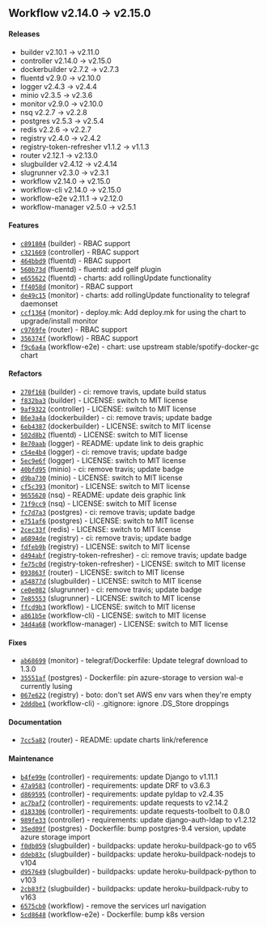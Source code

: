 ## Workflow v2.14.0 -> v2.15.0

#### Releases

- builder v2.10.1 -> v2.11.0
- controller v2.14.0 -> v2.15.0
- dockerbuilder v2.7.2 -> v2.7.3
- fluentd v2.9.0 -> v2.10.0
- logger v2.4.3 -> v2.4.4
- minio v2.3.5 -> v2.3.6
- monitor v2.9.0 -> v2.10.0
- nsq v2.2.7 -> v2.2.8
- postgres v2.5.3 -> v2.5.4
- redis v2.2.6 -> v2.2.7
- registry v2.4.0 -> v2.4.2
- registry-token-refresher v1.1.2 -> v1.1.3
- router v2.12.1 -> v2.13.0
- slugbuilder v2.4.12 -> v2.4.14
- slugrunner v2.3.0 -> v2.3.1
- workflow v2.14.0 -> v2.15.0
- workflow-cli v2.14.0 -> v2.15.0
- workflow-e2e v2.11.1 -> v2.12.0
- workflow-manager v2.5.0 -> v2.5.1

#### Features

- [`c891804`](https://github.com/deisthree/builder/commit/c891804e65e48dbf6180439e9bda4672db3a8798) (builder) - RBAC support
- [`c321669`](https://github.com/deisthree/controller/commit/c321669acb4130d6350fcf5c8c68fc74c2af89f8) (controller) - RBAC support
- [`464bbd9`](https://github.com/deisthree/fluentd/commit/464bbd967ad8cc5283a72c72bc65ac0de8609d1a) (fluentd) - RBAC support
- [`560b73d`](https://github.com/deisthree/fluentd/commit/560b73db575d2392856d7246bc3ab45f1554f882) (fluentd) - fluentd: add gelf plugin
- [`e655622`](https://github.com/deisthree/fluentd/commit/e65562268ab7f15d656855fce24ccf5e60d5b629) (fluentd) - charts: add rollingUpdate functionality
- [`ff4058d`](https://github.com/deisthree/monitor/commit/ff4058def1e49451602694bf9aa916f115b0251e) (monitor) - RBAC support
- [`de49c15`](https://github.com/deisthree/monitor/commit/de49c151883b7edfa0f19601450acdb2bd03a6fc) (monitor) - charts: add rollingUpdate functionality to telegraf daemonset
- [`ccf1364`](https://github.com/deisthree/monitor/commit/ccf13640fb01581b5a4eb6f1a79f8742dd956a2c) (monitor) - deploy.mk: Add deploy.mk for using the chart to upgrade/install monitor
- [`c9769fe`](https://github.com/deisthree/router/commit/c9769fea98baefaccba9e65d7b7913de3bc3325f) (router) - RBAC support
- [`356374f`](https://github.com/deisthree/workflow/commit/356374f616954d51e6775946dce1ae7c0dfcdcfa) (workflow) - RBAC support
- [`f9c6a4a`](https://github.com/deisthree/workflow-e2e/commit/f9c6a4aa43d990f59e68a0cd40de4f46864584d2) (workflow-e2e) - chart: use upstream stable/spotify-docker-gc chart

#### Refactors

- [`270f168`](https://github.com/deisthree/builder/commit/270f168af6e61630cc5ed16c38e009d7621a16a0) (builder) - ci: remove travis, update build status
- [`f832ba3`](https://github.com/deisthree/builder/commit/f832ba3504872c999ab7eb8dbcab2ddd51118367) (builder) - LICENSE: switch to MIT license
- [`9af9322`](https://github.com/deisthree/controller/commit/9af9322d8decaf96871b9f644f75a7732e192928) (controller) - LICENSE: switch to MIT license
- [`86e3a4a`](https://github.com/deisthree/dockerbuilder/commit/86e3a4a55b9bb153e05d3a5f8da6e9316a06ad7b) (dockerbuilder) - ci: remove travis; update badge
- [`6eb4387`](https://github.com/deisthree/dockerbuilder/commit/6eb438723d4fcec51a0d46513d1b06fd4dd68f31) (dockerbuilder) - LICENSE: switch to MIT license
- [`502d8b2`](https://github.com/deisthree/fluentd/commit/502d8b2d861caba30bc9b0c485511bea877244a3) (fluentd) - LICENSE: switch to MIT license
- [`8e70aab`](https://github.com/deisthree/logger/commit/8e70aab293987666a6ecf474e14a04af3c805abf) (logger) - README: update link to deis graphic
- [`c54e4b4`](https://github.com/deisthree/logger/commit/c54e4b4c536654662c210844721a82a8e6eb0adf) (logger) - ci: remove travis; update badge
- [`5ec9e6f`](https://github.com/deisthree/logger/commit/5ec9e6fee9b81722be9698559c658583993e67b1) (logger) - LICENSE: switch to MIT license
- [`40bfd95`](https://github.com/deisthree/minio/commit/40bfd95cf145cabf5185634f12c2dd6b550563be) (minio) - ci: remove travis; update badge
- [`d9ba730`](https://github.com/deisthree/minio/commit/d9ba730d8c3c6685486f00141ded098f47e1f625) (minio) - LICENSE: switch to MIT license
- [`cf5c393`](https://github.com/deisthree/monitor/commit/cf5c393fb2613c3826f90451480c6cc734a81c99) (monitor) - LICENSE: switch to MIT license
- [`9655620`](https://github.com/deisthree/nsq/commit/9655620a3f4a13af0d4bfdd186424d8411f305c0) (nsq) - README: update deis graphic link
- [`71f9cc9`](https://github.com/deisthree/nsq/commit/71f9cc9b63113282e12d8233324b915fa46c23a2) (nsq) - LICENSE: switch to MIT license
- [`fc7d7a3`](https://github.com/deisthree/postgres/commit/fc7d7a36dccb674388ed95744a3ee11cb67fb1a6) (postgres) - ci: remove travis; update badge
- [`e751af6`](https://github.com/deisthree/postgres/commit/e751af66cc18774c01b0795f3617f887e6a18bf9) (postgres) - LICENSE: switch to MIT license
- [`2cec33f`](https://github.com/deisthree/redis/commit/2cec33f3620f92f8c6a4ccfac74b127bd9baa6e6) (redis) - LICENSE: switch to MIT license
- [`a6894de`](https://github.com/deisthree/registry/commit/a6894de87578d010e14a3507eb95dfb6d2cc3180) (registry) - ci: remove travis; update badge
- [`fdfeb9b`](https://github.com/deisthree/registry/commit/fdfeb9b406ae288a69ba092f67c6266e68d1ed75) (registry) - LICENSE: switch to MIT license
- [`d494abf`](https://github.com/deisthree/registry-token-refresher/commit/d494abfeb3a6e6b5a0e452732d626d802708f0cb) (registry-token-refresher) - ci: remove travis; update badge
- [`fe75c0d`](https://github.com/deisthree/registry-token-refresher/commit/fe75c0d31ef22f301c7b52eae1d6ed05e283d90f) (registry-token-refresher) - LICENSE: switch to MIT license
- [`093863f`](https://github.com/deisthree/router/commit/093863f2e0489be93e2d59032592fe0728f2e0b9) (router) - LICENSE: switch to MIT license
- [`a54877d`](https://github.com/deisthree/slugbuilder/commit/a54877d0086dac9128308a9986d950f350ab69c1) (slugbuilder) - LICENSE: switch to MIT license
- [`ce0e082`](https://github.com/deisthree/slugrunner/commit/ce0e082a17831285d1fbaf6cd08875a948a64697) (slugrunner) - ci: remove travis; update badge
- [`7e85553`](https://github.com/deisthree/slugrunner/commit/7e85553cf3a197fc62b706df4262404cf92b37b3) (slugrunner) - LICENSE: switch to MIT license
- [`ffcd9b3`](https://github.com/deisthree/workflow/commit/ffcd9b3fdca423cc79fb5d8980ea549421439c37) (workflow) - LICENSE: switch to MIT license
- [`a861b5e`](https://github.com/deisthree/workflow-cli/commit/a861b5ed7ad6f9b9cdde170481da6287a54662d7) (workflow-cli) - LICENSE: switch to MIT license
- [`34d4a68`](https://github.com/deisthree/workflow-manager/commit/34d4a6835c40cc4b44873b270fab96500a6d6760) (workflow-manager) - LICENSE: switch to MIT license

#### Fixes

- [`ab68699`](https://github.com/deisthree/monitor/commit/ab6869973aacbdf069d976442ec6ca9fdf255dd4) (monitor) - telegraf/Dockerfile: Update telegraf download to 1.3.0
- [`35551af`](https://github.com/deisthree/postgres/commit/35551af3a58cde4f73f024b4634d10aa2a5adaac) (postgres) - Dockerfile: pin azure-storage to version wal-e currently lusing
- [`067e622`](https://github.com/deisthree/registry/commit/067e622dc339af38c3c11a7a412d13ac947677c7) (registry) - boto: don't set AWS env vars when they're empty
- [`2dddbe1`](https://github.com/deisthree/workflow-cli/commit/2dddbe180e268f6e435c791d2cc198a88274aaf0) (workflow-cli) - .gitignore: ignore .DS_Store droppings

#### Documentation

- [`7cc5a82`](https://github.com/deisthree/router/commit/7cc5a826c7cb8e5ae7b5de52656f433ef08d8f0c) (router) - README: update charts link/reference

#### Maintenance

- [`b4fe99e`](https://github.com/deisthree/controller/commit/b4fe99ec744951967c5dd1a096ff7609674eda37) (controller) - requirements: update Django to v1.11.1
- [`47a9583`](https://github.com/deisthree/controller/commit/47a95836613cb9489d406db1dcc1a4762d108e4b) (controller) - requirements: update DRF to v3.6.3
- [`d869595`](https://github.com/deisthree/controller/commit/d869595d1c740dbdc8a7fd4c55bf57ac037096a3) (controller) - requirements: update pyldap to v2.4.35
- [`ac7baf2`](https://github.com/deisthree/controller/commit/ac7baf238ade7ac5bf9836f600ac8246a5fcd997) (controller) - requirements: update requests to v2.14.2
- [`d183306`](https://github.com/deisthree/controller/commit/d1833066cd0fea7b0f6069a01d86d519d16f084a) (controller) - requirements: update requests-toolbelt to 0.8.0
- [`989fe33`](https://github.com/deisthree/controller/commit/989fe33899982c43a5469c6fa12c90ebd6fa9719) (controller) - requirements: update django-auth-ldap to v1.2.12
- [`35ed09f`](https://github.com/deisthree/postgres/commit/35ed09f6aa7a498f280399d3c91bd289585d1713) (postgres) - Dockerfile: bump postgres-9.4 version, update azure storage import
- [`f0db059`](https://github.com/deisthree/slugbuilder/commit/f0db059e4985d10bab6185843d4b8af1ea83b050) (slugbuilder) - buildpacks: update heroku-buildpack-go to v65
- [`ddeb83c`](https://github.com/deisthree/slugbuilder/commit/ddeb83c6d22b3767000459c75d32feb5967c21b2) (slugbuilder) - buildpacks: update heroku-buildpack-nodejs to v104
- [`d957649`](https://github.com/deisthree/slugbuilder/commit/d95764959f4d1bda97f5275c30d2d57e966736bd) (slugbuilder) - buildpacks: update heroku-buildpack-python to v103
- [`2cb83f2`](https://github.com/deisthree/slugbuilder/commit/2cb83f2648e1a9be8873ecbc20a4552878389993) (slugbuilder) - buildpacks: update heroku-buildpack-ruby to v163
- [`6575cb0`](https://github.com/deisthree/workflow/commit/6575cb06930053d29a04500e5aabff07b4fe1a9f) (workflow) - remove the services url navigation
- [`5cd8648`](https://github.com/deisthree/workflow-e2e/commit/5cd8648b3dc056784e0adc1d52e1b185a6af8adc) (workflow-e2e) - Dockerfile: bump k8s version
